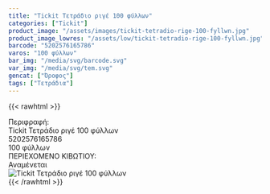```yaml
---
title: "Tickit Τετράδιο ριγέ 100 φύλλων"
categories: ["Tickit"]
product_image: "/assets/images/tickit-tetradio-rige-100-fyllwn.jpg"
product_image_lowres: "/assets/low/tickit-tetradio-rige-100-fyllwn.jpg"
barcode: "5202576165786"
varos: "100 φύλλων"
bar_img: "/media/svg/barcode.svg"
var_img: "/media/svg/tem.svg"
gencat: ["Όροφος"]
tags: ["Τετράδια"]
---
```

{{< rawhtml >}}

<div class="sload716"><div class="product"><div id="sistatika">Περιφραφή:</div><div class="alltext">Tickit Τετράδιο ριγέ 100 φύλλων</div><div id="barcode"><div id="barimage1"></div><span id="bartext">5202576165786</span></div><div id="varos"><div id="temimg"></div><span id="varostext">100 φύλλων</span></div><div id="kivotio">ΠΕΡΙΕΧΟΜΕΝΟ ΚΙΒΩΤΙΟΥ:<br>Αναμένεται</div><div class="pimg"><img alt="Tickit Τετράδιο ριγέ 100 φύλλων" title="Tickit Τετράδιο ριγέ 100 φύλλων" src="/assets/images/tickit-tetradio-rige-100-fyllwn.jpg"></div></div></div>
{{< /rawhtml >}}


